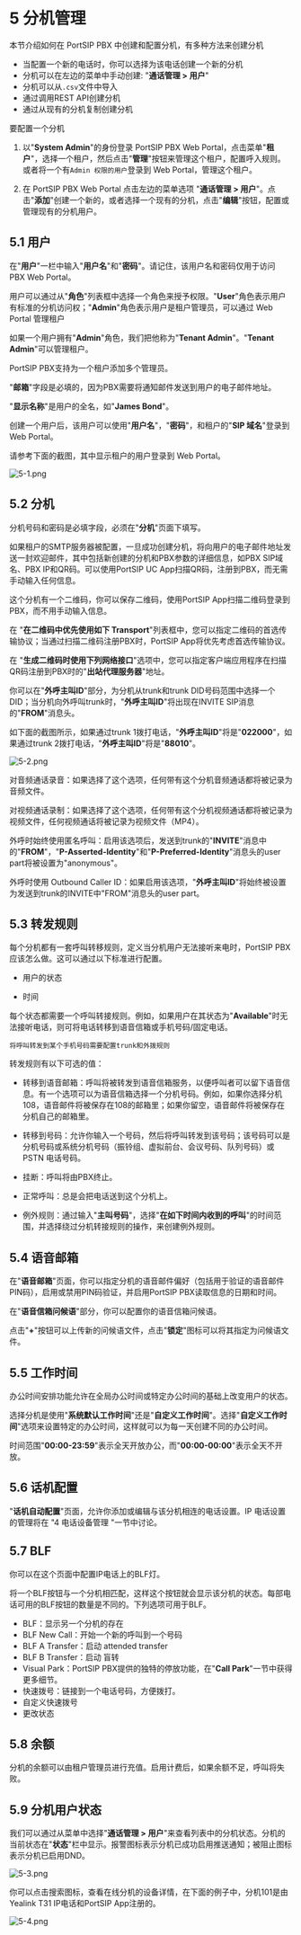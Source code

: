 # 5 分机管理

本节介绍如何在 PortSIP PBX 中创建和配置分机，有多种方法来创建分机

+ 当配置一个新的电话时，你可以选择为该电话创建一个新的分机
+ 分机可以在左边的菜单中手动创建: "**通话管理 > 用户**"
+ 分机可以从```.csv```文件中导入
+ 通过调用REST API创建分机
+ 通过从现有的分机复制创建分机

要配置一个分机

1. 以"**System Admin**"的身份登录 PortSIP PBX Web Portal，点击菜单"**租户**"，选择一个租户，然后点击"**管理**"按钮来管理这个租户，配置呼入规则。或者将一个有```Admin 权限的用户```登录到 Web Portal，管理这个租户。

2. 在 PortSIP PBX Web Portal 点击左边的菜单选项 "**通话管理 > 用户**"。点击"**添加**"创建一个新的，或者选择一个现有的分机，点击"**编辑**"按钮，配置或管理现有的分机用户。

## 5.1 用户

在"**用户**"一栏中输入"**用户名**"和"**密码**"。请记住，该用户名和密码仅用于访问 PBX Web Portal。

用户可以通过从"**角色**"列表框中选择一个角色来授予权限。"**User**"角色表示用户有标准的分机访问权；"**Admin**"角色表示用户是租户管理员，可以通过 Web Portal 管理租户

如果一个用户拥有"**Admin**"角色，我们把他称为"**Tenant Admin**"。"**Tenant Admin**"可以管理租户。

PortSIP PBX支持为一个租户添加多个管理员。

"**邮箱**"字段是必填的，因为PBX需要将通知邮件发送到用户的电子邮件地址。

"**显示名称**"是用户的全名，如"**James Bond**"。

创建一个用户后，该用户可以使用"**用户名**"，"**密码**"，和租户的"**SIP 域名**"登录到 Web Portal。

请参考下面的截图，其中显示租户的用户登录到 Web Portal。

![5-1.png](v16/images/5-1.png)

## 5.2 分机

分机号码和密码是必填字段，必须在"**分机**"页面下填写。

如果租户的SMTP服务器被配置，一旦成功创建分机，将向用户的电子邮件地址发送一封欢迎邮件，其中包括新创建的分机和PBX参数的详细信息，如PBX SIP域名、PBX IP和QR码。可以使用PortSIP UC App扫描QR码，注册到PBX，而无需手动输入任何信息。

这个分机有一个二维码，你可以保存二维码，使用PortSIP App扫描二维码登录到PBX，而不用手动输入信息。

在 "**在二维码中优先使用如下 Transport**"列表框中，您可以指定二维码的首选传输协议；当通过扫描二维码注册PBX时，PortSIP App将优先考虑首选传输协议。

在 "**生成二维码时使用下列网络接口**"选项中，您可以指定客户端应用程序在扫描QR码注册到PBX时的"**出站代理服务器**"地址。

你可以在"**外呼主叫ID**"部分，为分机从trunk和trunk DID号码范围中选择一个DID；当分机向外呼叫trunk时，"**外呼主叫ID**"将出现在INVITE SIP消息的"**FROM**"消息头。

如下面的截图所示，如果通过trunk 1拨打电话，"**外呼主叫ID**"将是"**022000**"，如果通过trunk 2拨打电话，"**外呼主叫ID**"将是"**88010**"。

![5-2.png](v16/images/5-2.png)

对音频通话录音：如果选择了这个选项，任何带有这个分机音频通话都将被记录为音频文件。

对视频通话录制：如果选择了这个选项，任何带有这个分机视频通话都将被记录为视频文件，任何视频通话将被记录为视频文件（MP4）。

外呼时始终使用匿名呼叫：启用该选项后，发送到trunk的"**INVITE**"消息中的"**FROM**"，"**P-Asserted-Identity**"和"**P-Preferred-Identity**"消息头的user part将被设置为"anonymous"。

外呼时使用 Outbound Caller ID：如果启用该选项，"**外呼主叫ID**"将始终被设置为发送到trunk的INVITE中"FROM"消息头的user part。

## 5.3 转发规则

每个分机都有一套呼叫转移规则，定义当分机用户无法接听来电时，PortSIP PBX 应该怎么做。这可以通过以下标准进行配置。

+ 用户的状态

+ 时间

每个状态都需要一个呼叫转接规则。例如，如果用户在其状态为"**Available**"时无法接听电话，则可将电话转移到语音信箱或手机号码/固定电话。

```将呼叫转发到某个手机号码需要配置trunk和外拨规则```

转发规则有以下可选的值：

+ 转移到语音邮箱：呼叫将被转发到语音信箱服务，以便呼叫者可以留下语音信息。有一个选项可以为语音信箱选择一个分机号码。例如，如果你选择分机108，语音邮件将被保存在108的邮箱里；如果你留空，语音邮件将被保存在分机自己的邮箱里。

+ 转移到号码：允许你输入一个号码，然后将呼叫转发到该号码；该号码可以是分机号码或系统分机号码（振铃组、虚拟前台、会议号码、队列号码）或PSTN 电话号码。

+ 挂断：呼叫将由PBX终止。

+ 正常呼叫：总是会把电话送到这个分机上。

+ 例外规则：通过输入"**主叫号码**"，选择"**在如下时间内收到的呼叫**"的时间范围，并选择绕过分机转接规则的操作，来创建例外规则。

## 5.4 语音邮箱

在"**语音邮箱**"页面，你可以指定分机的语音邮件偏好（包括用于验证的语音邮件PIN码），启用或禁用PIN码验证，并启用PortSIP PBX读取信息的日期和时间。

在"**语音信箱问候语**"部分，你可以配置你的语音信箱问候语。

点击"**+**"按钮可以上传新的问候语文件，点击"**锁定**"图标可以将其指定为问候语文件。

## 5.5 工作时间

办公时间安排功能允许在全局办公时间或特定办公时间的基础上改变用户的状态。

选择分机是使用"**系统默认工作时间**"还是"**自定义工作时间**"。选择"**自定义工作时间**"选项来设置特定的办公时间，这样就可以为每一天创建不同的办公时间。

时间范围"**00:00-23:59**"表示全天开放办公，而"**00:00-00:00**"表示全天不开放。

## 5.6 话机配置
 
"**话机自动配置**"页面，允许你添加或编辑与该分机相连的电话设置。IP 电话设置的管理将在 "4 电话设备管理 "一节中讨论。

## 5.7 BLF

你可以在这个页面中配置IP电话上的BLF灯。

将一个BLF按钮与一个分机相匹配，这样这个按钮就会显示该分机的状态。每部电话可用的BLF按钮的数量是不同的。下列选项可用于BLF。

+ BLF：显示另一个分机的存在
+ BLF New Call：开始一个新的呼叫到一个号码
+ BLF A Transfer：启动 attended transfer
+ BLF B Transfer：启动 盲转
+ Visual Park：PortSIP PBX提供的独特的停放功能，在"**Call Park**"一节中获得更多细节。
+ 快速拨号：链接到一个电话号码，方便拨打。
+ 自定义快速拨号
+ 更改状态

## 5.8 余额

分机的余额可以由租户管理员进行充值。启用计费后，如果余额不足，呼叫将失败。

## 5.9 分机用户状态

我们可以通过从菜单中选择"**通话管理 > 用户**"来查看列表中的分机状态。分机的当前状态在"**状态**"栏中显示。报警图标表示分机已成功启用推送通知；被阻止图标表示分机已启用DND。

![5-3.png](v16/images/5-3.png)

你可以点击搜索图标，查看在线分机的设备详情，在下面的例子中，分机101是由Yealink T31 IP电话和PortSIP App注册的。

![5-4.png](v16/images/5-4.png)







